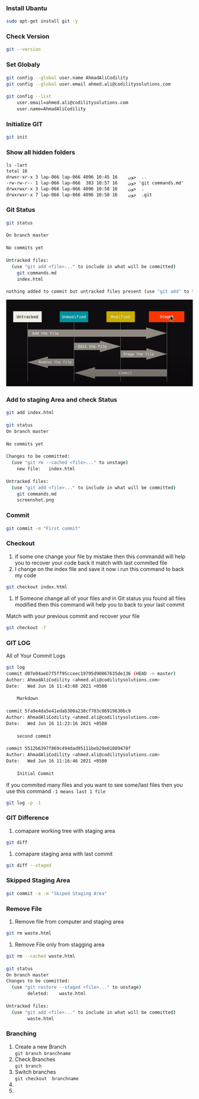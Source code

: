 ### Install Ubantu

```bash
sudo apt-get install git -y
```
### Check Version

```bash
git --version
```

### Set Globaly
```bash
git config --global user.name AhmadAliCodility
git config --global user.email ahmed.ali@codilitysolutions.com

git config --list
    user.email=ahmed.ali@codilitysolutions.com
    user.name=AhmadAliCodility

```
### Initialize GIT

```bash
git init
```
### Show all hidden folders
```
ls -lart
total 16
drwxr-xr-x 3 lap-066 lap-066 4096 جون    16 10:45  ..
-rw-rw-r-- 1 lap-066 lap-066  383 جون    16 10:57 'git commands.md'
drwxrwxr-x 3 lap-066 lap-066 4096 جون    16 10:58  .
drwxrwxr-x 7 lap-066 lap-066 4096 جون    16 10:58  .git

```
### Git Status

```bash
git status

On branch master

No commits yet

Untracked files:
  (use "git add <file>..." to include in what will be committed)
	git commands.md
	index.html

nothing added to commit but untracked files present (use "git add" to track)

```

![Screenshot](screenshot.png)

### Add to staging Area and check Status

```bash
git add index.html

git status
On branch master

No commits yet

Changes to be committed:
  (use "git rm --cached <file>..." to unstage)
	new file:   index.html

Untracked files:
  (use "git add <file>..." to include in what will be committed)
	git commands.md
	screenshot.png

```

### Commit
```bash
git commit -m "First commit"
```

### Checkout 
1. if some one change your file by mistake then this commandd will help you to recover your code back it  match with last commited file
2. I change on the index file and save it now i run this command to back my code

```bash
git checkout index.html
```
1. If Someone change all of your files and in Git status you found all files modified  then this command will help you to back to your last commit

Match with your previous commit and recover your file
```bash
git checkout -f
```

### GIT LOG
All of Your Commit Logs

```bash
git log
commit d07e04aeb7f5ff95cceec19795d90867635de136 (HEAD -> master)
Author: AhmadAliCodility <ahmed.ali@codilitysolutions.com>
Date:   Wed Jun 16 11:43:08 2021 +0500

    Markdown

commit 5fa9e4da5e41edab300a238cf703c06919630bc9
Author: AhmadAliCodility <ahmed.ali@codilitysolutions.com>
Date:   Wed Jun 16 11:23:16 2021 +0500

    second commit

commit 5512b6397f869c494dad95111beb29e01089478f
Author: AhmadAliCodility <ahmed.ali@codilitysolutions.com>
Date:   Wed Jun 16 11:16:46 2021 +0500

    Initial Commit

``` 

If you commited many files and you want to see some/last files then you use this command
`-1 means last 1 file`
```bash
git log -p -1
```

### GIT Difference
1. comapare working tree with staging area

```bash
git diff
```

1. comapare staging area with last commit

```bash
git diff --staged
```
### Skipped Staging Area

```bash
git commit -a -m "Skiped Staging Area"
```
### Remove File

1. Remove file from computer and staging area
```bash
git rm waste.html
```
1. Remove File only from stagging area

```bash
git rm --cached waste.html

git status
On branch master
Changes to be committed:
  (use "git restore --staged <file>..." to unstage)
        deleted:    waste.html

Untracked files:
  (use "git add <file>..." to include in what will be committed)
        waste.html
```
### Branching

1. Create a new Branch<br>`git branch branchname`
2. Check Branches<br> `git branch `
3. Switch branches<br> `git checkout  branchname`
4. 
5. 

